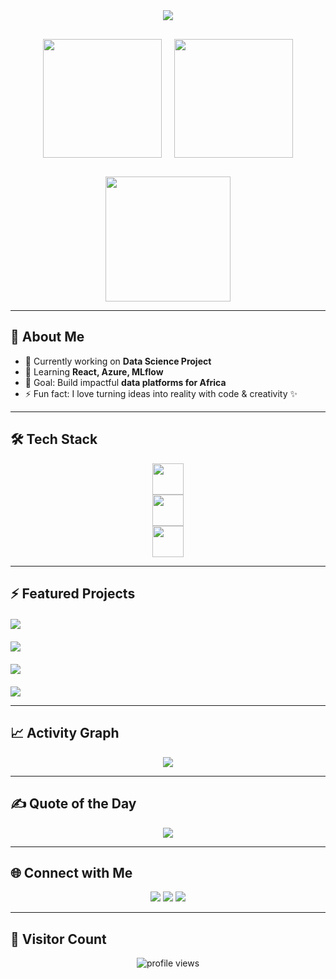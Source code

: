 <div align="center">  

  <!-- Header -->
  <img src="https://capsule-render.vercel.app/api?type=waving&color=0:8B0000,100:1E90FF&height=200&section=header&text=Diana%20Musee&fontSize=50&fontColor=ffffff&animation=twinkling&fontAlignY=35&desc=Data%20Science%20•%20Software%20Engineer&descSize=20&descAlignY=55" />  
  
  <div style="display: flex; justify-content: center; gap: 20px; margin: 30px 0;">



   <!-- GitHub stats -->
   <img height="190" src="https://github-readme-stats.vercel.app/api?username=afrochic&show_icons=true&theme=radical&include_all_commits=true&count_private=true&cache_seconds=30&bg_color=000000&border_color=ffffff&title_color=ffffff&text_color=ffffff&icon_color=ff0000&hide_border=false&border_radius=15" />

   <!-- Top languages -->
   <img height="190" src="https://github-readme-stats.vercel.app/api/top-langs/?username=afrochic&layout=compact&langs_count=12&theme=radical&cache_seconds=random&bg_color=000000&border_color=ffffff&title_color=ffffff&text_color=ffffff&hide_border=false&border_radius=15&card_width=320" />
  </div>  
  
  <!-- Streak stats -->
  <img height="200" src="https://github-readme-streak-stats.herokuapp.com?user=afrochic&theme=radical&background=000000&stroke=ffffff&ring=ff0000&fire=ff0000&currStreakNum=ffffff&sideNums=ffffff&currStreakLabel=ff0000&sideLabels=ffffff&dates=aaaaaa&border=ffffff" />
  
</div>

---

## 🚀 About Me  

- 🔭 Currently working on **Data Science Project**  
- 🌱 Learning **React, Azure, MLflow**  
- 🎯 Goal: Build impactful **data platforms for Africa**  
- ⚡ Fun fact: I love turning ideas into reality with code & creativity ✨  

---

## 🛠️ Tech Stack  

<p align="center">
  <!-- Programming -->
  <img src="https://skillicons.dev/icons?i=laravel,php,react,js,python,java" height="50" />
  <br>
  <!-- Data & Cloud -->
  <img src="https://skillicons.dev/icons?i=azure,docker,mysql,postgres,tensorflow" height="50" />
  <br>
  <!-- Tools -->
  <img src="https://skillicons.dev/icons?i=git,github,vscode,figma,linux" height="50" />
</p>

---

## ⚡ Featured Projects  

<div style="display: grid; grid-template-columns: repeat(auto-fit, minmax(400px, 1fr)); gap: 20px; margin: 20px 0;">

  <a href="https://github.com/datahub-project/datahub">
    <img src="https://github-readme-stats.vercel.app/api/pin/?username=datahub-project&repo=datahub&theme=radical&show_owner=true&cache_seconds=30&bg_color=0d1117&border_color=ff4444&title_color=ff4444&text_color=ffffff&icon_color=ff6b6b&hide_border=false&border_radius=15" />
  </a>

 <a href="https://github.com/afrochic/afrochicChat">
  <img src="https://github-readme-stats.vercel.app/api/pin/?username=afrochic&repo=afrochicChat&theme=radical&show_owner=true&bg_color=0d1117&border_color=00d4ff&title_color=00d4ff&text_color=ffffff&icon_color=00e676&hide_border=false&border_radius=15" />
</a>


  <a href="https://github.com/afrochic/diana-portfolio">
    <img src="https://github-readme-stats.vercel.app/api/pin/?username=afrochic&repo=diana-portfolio&theme=radical&show_owner=true&cache_seconds=random&bg_color=0d1117&border_color=ffcc00&title_color=ffcc00&text_color=ffffff&icon_color=ffcc00&hide_border=false&border_radius=15" />
  </a>

</div>  

<img src="https://github-profile-summary-cards.vercel.app/api/cards/profile-details?username=afrochic&theme=radical&cache_seconds=random" />

---

## 📈 Activity Graph

<p align="center">
  <img src="https://github-readme-activity-graph.vercel.app/graph?username=afrochic&theme=github-compact" />
</p>

---

## ✍️ Quote of the Day

<p align="center">
  <img src="https://quotes-github-readme.vercel.app/api?type=horizontal&theme=radical" />
</p>

---

## 🌐 Connect with Me  

<p align="center">
  <a href="https://www.linkedin.com/in/diana-musee-8798ba174/"><img src="https://img.shields.io/badge/LinkedIn-%230077B5.svg?&style=for-the-badge&logo=linkedin&logoColor=white" /></a>
  <a href="https://diana-portfolio-production-1a4a.up.railway.app/#projects"><img src="https://img.shields.io/badge/Portfolio-%23FF61F6.svg?&style=for-the-badge&logo=firefox&logoColor=white" /></a>
  <a href="mailto:museediana@ymail.com"><img src="https://img.shields.io/badge/Email-%23D14836.svg?&style=for-the-badge&logo=gmail&logoColor=white" /></a>
</p>

---

## 👀 Visitor Count  

<p align="center">
  <img src="https://komarev.com/ghpvc/?username=afrochic&label=Profile%20Views&color=ff69b4&style=flat-square" alt="profile views" />
</p>




